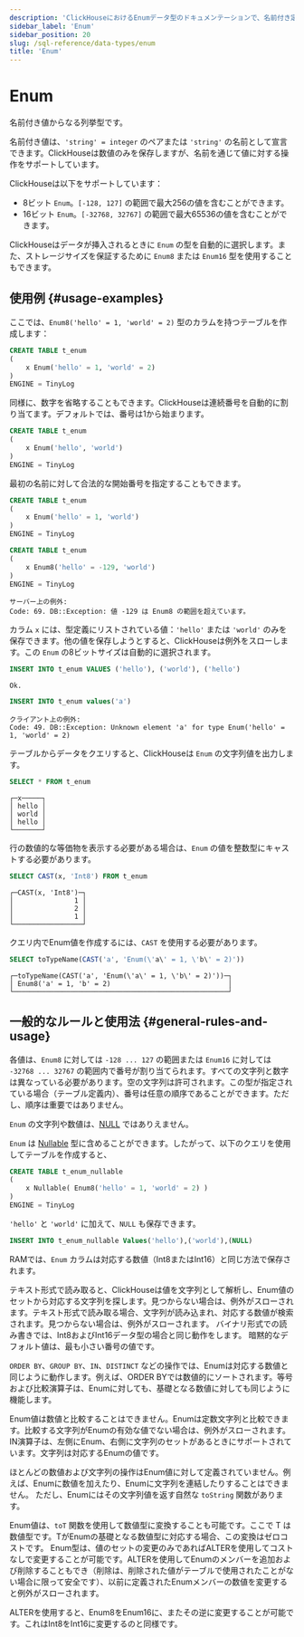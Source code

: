 ```yaml
---
description: 'ClickHouseにおけるEnumデータ型のドキュメンテーションで、名前付き定数値のセットを表現します'
sidebar_label: 'Enum'
sidebar_position: 20
slug: /sql-reference/data-types/enum
title: 'Enum'
---
```



# Enum

名前付き値からなる列挙型です。

名前付き値は、`'string' = integer` のペアまたは `'string'` の名前として宣言できます。ClickHouseは数値のみを保存しますが、名前を通じて値に対する操作をサポートしています。

ClickHouseは以下をサポートしています：

- 8ビット `Enum`。`[-128, 127]` の範囲で最大256の値を含むことができます。
- 16ビット `Enum`。`[-32768, 32767]` の範囲で最大65536の値を含むことができます。

ClickHouseはデータが挿入されるときに `Enum` の型を自動的に選択します。また、ストレージサイズを保証するために `Enum8` または `Enum16` 型を使用することもできます。

## 使用例 {#usage-examples}

ここでは、`Enum8('hello' = 1, 'world' = 2)` 型のカラムを持つテーブルを作成します：

```sql
CREATE TABLE t_enum
(
    x Enum('hello' = 1, 'world' = 2)
)
ENGINE = TinyLog
```

同様に、数字を省略することもできます。ClickHouseは連続番号を自動的に割り当てます。デフォルトでは、番号は1から始まります。

```sql
CREATE TABLE t_enum
(
    x Enum('hello', 'world')
)
ENGINE = TinyLog
```

最初の名前に対して合法的な開始番号を指定することもできます。

```sql
CREATE TABLE t_enum
(
    x Enum('hello' = 1, 'world')
)
ENGINE = TinyLog
```

```sql
CREATE TABLE t_enum
(
    x Enum8('hello' = -129, 'world')
)
ENGINE = TinyLog
```

```text
サーバー上の例外:
Code: 69. DB::Exception: 値 -129 は Enum8 の範囲を超えています。
```

カラム `x` には、型定義にリストされている値：`'hello'` または `'world'` のみを保存できます。他の値を保存しようとすると、ClickHouseは例外をスローします。この `Enum` の8ビットサイズは自動的に選択されます。

```sql
INSERT INTO t_enum VALUES ('hello'), ('world'), ('hello')
```

```text
Ok.
```

```sql
INSERT INTO t_enum values('a')
```

```text
クライアント上の例外:
Code: 49. DB::Exception: Unknown element 'a' for type Enum('hello' = 1, 'world' = 2)
```

テーブルからデータをクエリすると、ClickHouseは `Enum` の文字列値を出力します。

```sql
SELECT * FROM t_enum
```

```text
┌─x─────┐
│ hello │
│ world │
│ hello │
└───────┘
```

行の数値的な等価物を表示する必要がある場合は、`Enum` の値を整数型にキャストする必要があります。

```sql
SELECT CAST(x, 'Int8') FROM t_enum
```

```text
┌─CAST(x, 'Int8')─┐
│               1 │
│               2 │
│               1 │
└─────────────────┘
```

クエリ内でEnum値を作成するには、`CAST` を使用する必要があります。

```sql
SELECT toTypeName(CAST('a', 'Enum(\'a\' = 1, \'b\' = 2)'))
```

```text
┌─toTypeName(CAST('a', 'Enum(\'a\' = 1, \'b\' = 2)'))─┐
│ Enum8('a' = 1, 'b' = 2)                             │
└─────────────────────────────────────────────────────┘
```

## 一般的なルールと使用法 {#general-rules-and-usage}

各値は、`Enum8` に対しては `-128 ... 127` の範囲または `Enum16` に対しては `-32768 ... 32767` の範囲内で番号が割り当てられます。すべての文字列と数字は異なっている必要があります。空の文字列は許可されます。この型が指定されている場合（テーブル定義内）、番号は任意の順序であることができます。ただし、順序は重要ではありません。

`Enum` の文字列や数値は、[NULL](../../sql-reference/syntax.md) ではありえません。

`Enum` は [Nullable](../../sql-reference/data-types/nullable.md) 型に含めることができます。したがって、以下のクエリを使用してテーブルを作成すると、

```sql
CREATE TABLE t_enum_nullable
(
    x Nullable( Enum8('hello' = 1, 'world' = 2) )
)
ENGINE = TinyLog
```

`'hello'` と `'world'` に加えて、`NULL` も保存できます。

```sql
INSERT INTO t_enum_nullable Values('hello'),('world'),(NULL)
```

RAMでは、`Enum` カラムは対応する数値（Int8またはInt16）と同じ方法で保存されます。

テキスト形式で読み取ると、ClickHouseは値を文字列として解析し、Enum値のセットから対応する文字列を探します。見つからない場合は、例外がスローされます。テキスト形式で読み取る場合、文字列が読み込まれ、対応する数値が検索されます。見つからない場合は、例外がスローされます。
バイナリ形式での読み書きでは、Int8およびInt16データ型の場合と同じ動作をします。
暗黙的なデフォルト値は、最も小さい番号の値です。

`ORDER BY`、`GROUP BY`、`IN`、`DISTINCT` などの操作では、Enumは対応する数値と同じように動作します。例えば、ORDER BYでは数値的にソートされます。等号および比較演算子は、Enumに対しても、基礎となる数値に対しても同じように機能します。

Enum値は数値と比較することはできません。Enumは定数文字列と比較できます。比較する文字列がEnumの有効な値でない場合は、例外がスローされます。IN演算子は、左側にEnum、右側に文字列のセットがあるときにサポートされています。文字列は対応するEnumの値です。

ほとんどの数値および文字列の操作はEnum値に対して定義されていません。例えば、Enumに数値を加えたり、Enumに文字列を連結したりすることはできません。
ただし、Enumにはその文字列値を返す自然な `toString` 関数があります。

Enum値は、`toT` 関数を使用して数値型に変換することも可能です。ここで T は数値型です。TがEnumの基礎となる数値型に対応する場合、この変換はゼロコストです。
Enum型は、値のセットの変更のみであればALTERを使用してコストなしで変更することが可能です。ALTERを使用してEnumのメンバーを追加および削除することもでき（削除は、削除された値がテーブルで使用されたことがない場合に限って安全です）、以前に定義されたEnumメンバーの数値を変更すると例外がスローされます。

ALTERを使用すると、Enum8をEnum16に、またその逆に変更することが可能です。これはInt8をInt16に変更するのと同様です。
